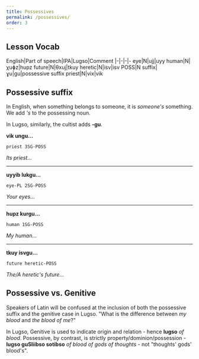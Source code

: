 ```yaml
---
title: Possessives
permalink: /possessives/
order: 3
---
```


## Lesson Vocab

English|Part of speech|IPA|Lugso|Comment
|-|-|-|-
eye|N|ujj|uyy
human|N|χuɸz|hupz
future|N|θxuj|tkuy
heretic|N|isv|isv
POSS|N suffix|ɣu|gu|possessive suffix
priest|N|vix|vik

## Possessive suffix

In English, when something belongs to someone, it is _someone's_ something. We add _'s_ to the possessing noun.

In Lugso, similarly, the cultist adds **-gu**.

**vik ungu...**

`priest 3SG-POSS`

_Its priest..._

---

**uyyib lukgu...**

`eye-PL 2SG-POSS`

_Your eyes..._

---

**hupz kurgu...**

`human 1SG-POSS`

_My human..._

---

**tkuy isvgu...**

`future heretic-POSS`

_The/A heretic's future..._

## Possessive vs. Genitive

Speakers of Latin will be confused at the inclusion of both the possessive suffix and the genitive case in Lugso. "What is the difference between _my blood_ and _the blood of me_?"

In Lugso, Genitive is used to indicate origin and relation - hence **lugso** _of blood_. Possessive, by contrast, is strictly property/dominion/possession - **lugso guSliibso sotibso** _of blood of gods of thoughts_ - not "thoughts' gods' blood's".
